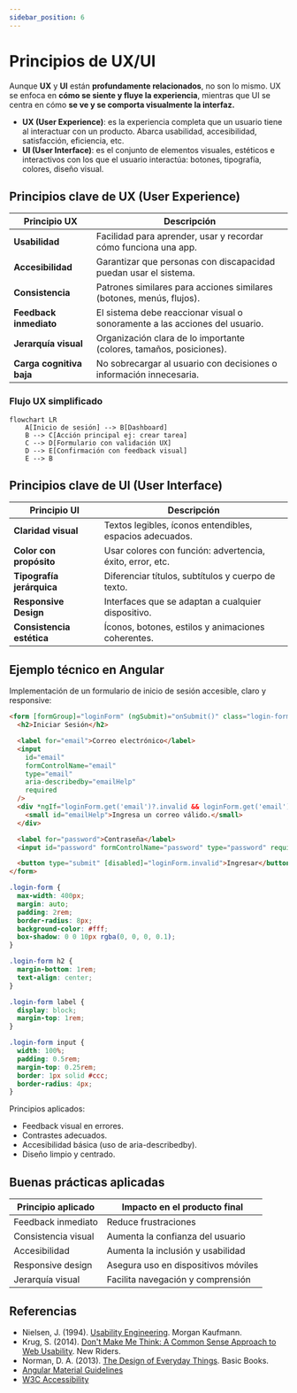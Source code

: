 ```yaml
---
sidebar_position: 6
---
```


# Principios de UX/UI

Aunque **UX** y **UI** están **profundamente relacionados**, no son lo mismo. UX se enfoca en **cómo se siente y fluye la experiencia**, mientras que UI se centra en cómo **se ve y se comporta visualmente la interfaz.**

- **UX (User Experience)**: es la experiencia completa que un usuario tiene al interactuar con un producto. Abarca usabilidad, accesibilidad, satisfacción, eficiencia, etc.
- **UI (User Interface)**: es el conjunto de elementos visuales, estéticos e interactivos con los que el usuario interactúa: botones, tipografía, colores, diseño visual.

## Principios clave de UX (User Experience)

|Principio UX|Descripción|
|--|--|
|**Usabilidad**|Facilidad para aprender, usar y recordar cómo funciona una app.|
|**Accesibilidad**|Garantizar que personas con discapacidad puedan usar el sistema.|
|**Consistencia**|Patrones similares para acciones similares (botones, menús, flujos).|
|**Feedback inmediato**|El sistema debe reaccionar visual o sonoramente a las acciones del usuario.|
|**Jerarquía visual**|Organización clara de lo importante (colores, tamaños, posiciones).|
|**Carga cognitiva baja**|No sobrecargar al usuario con decisiones o información innecesaria.|

### Flujo UX simplificado

```mermaid
flowchart LR
    A[Inicio de sesión] --> B[Dashboard]
    B --> C[Acción principal ej: crear tarea]
    C --> D[Formulario con validación UX]
    D --> E[Confirmación con feedback visual]
    E --> B
```

## Principios clave de UI (User Interface)

|Principio UI|Descripción|
|--|--|
|**Claridad visual**|Textos legibles, íconos entendibles, espacios adecuados.|
|**Color con propósito**|Usar colores con función: advertencia, éxito, error, etc.|
|**Tipografía jerárquica**|Diferenciar títulos, subtítulos y cuerpo de texto.|
|**Responsive Design**|Interfaces que se adaptan a cualquier dispositivo.|
|**Consistencia estética**|Íconos, botones, estilos y animaciones coherentes.|

## Ejemplo técnico en Angular

Implementación de un formulario de inicio de sesión accesible, claro y responsive:

```html title="HTML (Angular Template)" showLineNumbers
<form [formGroup]="loginForm" (ngSubmit)="onSubmit()" class="login-form">
  <h2>Iniciar Sesión</h2>

  <label for="email">Correo electrónico</label>
  <input
    id="email"
    formControlName="email"
    type="email"
    aria-describedby="emailHelp"
    required
  />
  <div *ngIf="loginForm.get('email')?.invalid && loginForm.get('email')?.touched">
    <small id="emailHelp">Ingresa un correo válido.</small>
  </div>

  <label for="password">Contraseña</label>
  <input id="password" formControlName="password" type="password" required />

  <button type="submit" [disabled]="loginForm.invalid">Ingresar</button>
</form>
```

```css title="CSS (estilos base con enfoque UI)" showLineNumbers
.login-form {
  max-width: 400px;
  margin: auto;
  padding: 2rem;
  border-radius: 8px;
  background-color: #fff;
  box-shadow: 0 0 10px rgba(0, 0, 0, 0.1);
}

.login-form h2 {
  margin-bottom: 1rem;
  text-align: center;
}

.login-form label {
  display: block;
  margin-top: 1rem;
}

.login-form input {
  width: 100%;
  padding: 0.5rem;
  margin-top: 0.25rem;
  border: 1px solid #ccc;
  border-radius: 4px;
}
```

Principios aplicados:

- Feedback visual en errores.
- Contrastes adecuados.
- Accesibilidad básica (uso de aria-describedby).
- Diseño limpio y centrado.

## Buenas prácticas aplicadas

|Principio aplicado|Impacto en el producto final|
|--|--|
|Feedback inmediato|Reduce frustraciones|
|Consistencia visual|Aumenta la confianza del usuario|
|Accesibilidad|Aumenta la inclusión y usabilidad|
|Responsive design|Asegura uso en dispositivos móviles|
|Jerarquía visual|Facilita navegación y comprensión|

## Referencias

- Nielsen, J. (1994). [Usability Engineering](https://www.nngroup.com/books/usability-engineering/). Morgan Kaufmann.
- Krug, S. (2014). [Don't Make Me Think: A Common Sense Approach to Web Usability](https://www.amazon.com/Dont-Make-Me-Think-Usability/dp/0321965515). New Riders.
- Norman, D. A. (2013). [The Design of Everyday Things](https://www.jnd.org/books/the-design-of-everyday-things-revised-and-expanded-edition.html). Basic Books.
- [Angular Material Guidelines](https://material.angular.io/)
- [W3C Accessibility](https://www.w3.org/WAI/)
